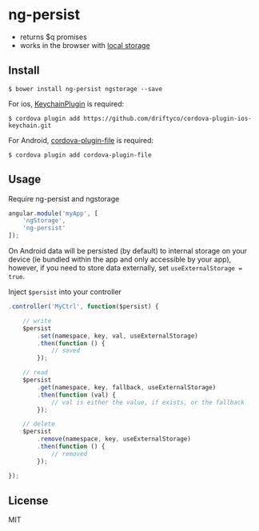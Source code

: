# ng-persist

- returns $q promises
- works in the browser with [local storage](https://github.com/gsklee/ngStorage)

## Install

```
$ bower install ng-persist ngstorage --save
```

For ios, [KeychainPlugin](https://github.com/driftyco/cordova-plugin-ios-keychain) is required:

```
$ cordova plugin add https://github.com/driftyco/cordova-plugin-ios-keychain.git
```

For Android, [cordova-plugin-file](https://github.com/apache/cordova-plugin-file) is required:

```
$ cordova plugin add cordova-plugin-file
```

## Usage

Require ng-persist and ngstorage

```js
angular.module('myApp', [
    'ngStorage',
    'ng-persist'
]);
```

On Android data will be persisted (by default) to internal storage on your device 
(ie bundled within the app and only accessible by your app), however, if you need
to store data externally, set `useExternalStorage = true`.

Inject ```$persist``` into your controller

```js
.controller('MyCtrl', function($persist) {

    // write
    $persist
        .set(namespace, key, val, useExternalStorage)
        .then(function () {
            // saved
        });

    // read
    $persist
        .get(namespace, key, fallback, useExternalStorage)
        .then(function (val) {
            // val is either the value, if exists, or the fallback
        });

    // delete
    $persist
        .remove(namespace, key, useExternalStorage)
        .then(function () {
            // removed
        });

});
```

## License

MIT
